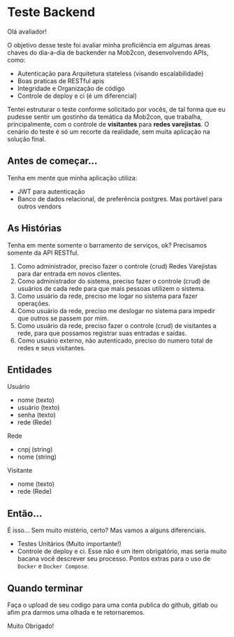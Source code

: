 # Teste Backend

Olá avaliador!

O objetivo desse teste foi avaliar minha proficiência em algumas áreas chaves do dia-a-dia de backender na Mob2con, desenvolvendo APIs, como:

* Autenticação para Arquitetura stateless (visando escalabilidade)
* Boas praticas de RESTful apis
* Integridade e Organização de código
* Controle de deploy e ci (é um diferencial)

Tentei estruturar o teste conforme solicitado por vocês, de tal forma que eu pudesse sentir um gostinho da temática da Mob2con, que trabalha, 
principalmente, com o controle de **visitantes** para **redes varejistas**. O cenário do teste é só um recorte da realidade, sem muita aplicação 
na solução final.

## Antes de começar...

Tenha em mente que minha aplicação utiliza:

* JWT para autenticação
* Banco de dados relacional, de preferência postgres. Mas portável para outros
  vendors

## As Histórias

Tenha em mente somente o barramento de serviços, ok? Precisamos somente da API RESTful.

1. Como administrador, preciso fazer o controle (crud) Redes Varejistas para dar entrada em novos clientes.
2. Como administrador do sistema, preciso fazer o controle (crud) de usuários de cada rede para que mais pessoas utilizem o sistema.
2. Como usuário da rede, preciso me logar no sistema para fazer operações.
3. Como usuário da rede, preciso me deslogar no sistema para impedir que outros se passem por mim.
4. Como usuário da rede, preciso fazer o controle (crud) de visitantes a rede, para que possamos registrar suas entradas e saídas.
5. Como usuário externo, não autenticado, preciso do numero total de redes e seus visitantes. 

## Entidades

Usuário
* nome (texto)
* usuário (texto)
* senha (texto)
* rede (Rede) 

Rede 
* cnpj (string)
* nome (string)

Visitante 
* nome (texto)
* rede (Rede)


## Então...

É isso... Sem muito mistério, certo? Mas vamos a alguns diferenciais.

* Testes Unitários (Muito importante!)
* Controle de deploy e ci. Esse não é um item obrigatório, mas seria muito bacana você descrever seu processo. 
  Pontos extras para o uso de `Docker` e `Docker Compose`.

## Quando terminar

Faça o upload de seu codigo para uma conta publica do github, gitlab ou afim pra darmos uma olhada e te retornaremos.

Muito Obrigado!
